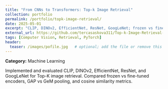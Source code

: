 ```yaml
---
title: "From CNNs to Transformers: Top-k Image Retrieval"
collection: portfolio
permalink: /portfolio/topk-image-retrieval/
date: 2025-05-01
excerpt: "CLIP, DINOv2, EfficientNet, ResNet, GoogLeNet; frozen vs fine-tuned; GAP vs GeM; cosine similarity; Top-K retrieval."
external_url: https://github.com/tercasaskova311/Top-k-Image-Retrieval-Image-recognition-
tags: [Computer Vision, Retrieval, PyTorch]
header:
  teaser: /images/pofile.jpg   # optional; add the file or remove this line
---
```

**Category:** Machine Learning

Implemented and evaluated CLIP, DINOv2, EfficientNet, ResNet, and GoogLeNet for Top-K image retrieval. Compared frozen vs fine-tuned encoders, GAP vs GeM pooling, and cosine similarity metrics.



